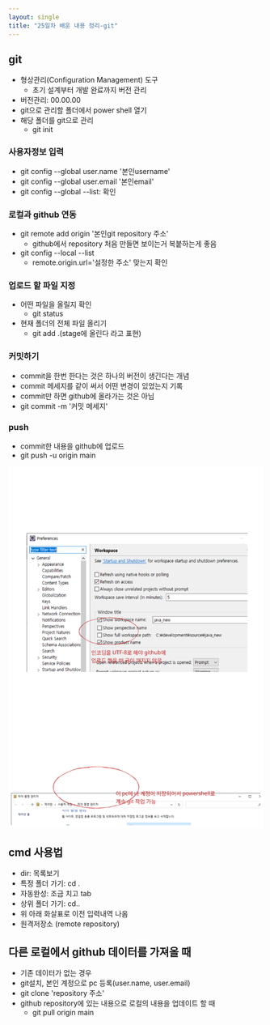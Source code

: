 ```yaml
---
layout: single
title: "25일차 배운 내용 정리-git"
---
```


## git

- 형상관리(Configuration Management) 도구
    - 초기 설계부터 개발 완료까지 버전 관리
- 버전관리: 00.00.00
- git으로 관리할 폴더에서 power shell 열기
- 해당 폴더를 git으로 관리
    - git init

### 사용자정보 입력

- git config --global user.name '본인username'
- git config --global user.email '본인email'
- git config --global --list: 확인

### 로컬과 github 연동

- git remote add origin '본인git repository 주소'
    - github에서 repository 처음 만들면 보이는거 복붙하는게 좋음
- git config --local --list
    - remote.origin.url='설정한 주소' 맞는지 확인

### 업로드 할 파일 지정

- 어떤 파일을 올릴지 확인
    - git status
- 현재 폴더의 전체 파일 올리기
    - git add .(stage에 올린다 라고 표현)

### 커밋하기

- commit을 한번 한다는 것은 하나의 버전이 생긴다는 개념
- commit 메세지를 같이 써서 어떤 변경이 있었는지 기록
- commit만 하면 github에 올라가는 것은 아님
- git commit -m '커밋 메세지'

### push

- commit한 내용을 github에 업로드
- git push -u origin main

<img src="../assets/images/Untitled-2022-04-21-1100.svg">

## cmd 사용법

- dir: 목록보기
- 특정 폴더 가기: cd .
- 자동완성: 조금 치고 tab
- 상위 폴더 가기: cd..
- 위 아래 화살표로 이전 입력내역 나옴
- 원격저장소 (remote repository)

## 다른 로컬에서 github 데이터를 가져올 때

- 기존 데이터가 없는 경우
- git설치, 본인 계정으로 pc 등록(user.name, user.email)
- git clone 'repository 주소'
- github repository에 있는 내용으로 로컬의 내용을 업데이트 할 때
    - git pull origin main
